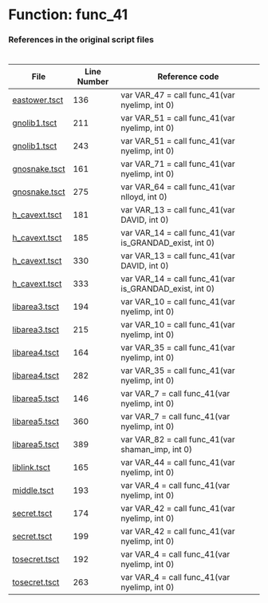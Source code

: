 # Function: func_41
### References in the original script files

#

| File | Line Number | Reference code |
| --- | --- | --- |
| [eastower.tsct](../../../out/eastower.tsct#L136) | 136 | var VAR_47 = call func_41(var nyelimp, int 0) |
| [gnolib1.tsct](../../../out/gnolib1.tsct#L211) | 211 | var VAR_51 = call func_41(var nyelimp, int 0) |
| [gnolib1.tsct](../../../out/gnolib1.tsct#L243) | 243 | var VAR_51 = call func_41(var nyelimp, int 0) |
| [gnosnake.tsct](../../../out/gnosnake.tsct#L161) | 161 | var VAR_71 = call func_41(var nyelimp, int 0) |
| [gnosnake.tsct](../../../out/gnosnake.tsct#L275) | 275 | var VAR_64 = call func_41(var nlloyd, int 0) |
| [h_cavext.tsct](../../../out/h_cavext.tsct#L181) | 181 | var VAR_13 = call func_41(var DAVID, int 0) |
| [h_cavext.tsct](../../../out/h_cavext.tsct#L185) | 185 | var VAR_14 = call func_41(var is_GRANDAD_exist, int 0) |
| [h_cavext.tsct](../../../out/h_cavext.tsct#L330) | 330 | var VAR_13 = call func_41(var DAVID, int 0) |
| [h_cavext.tsct](../../../out/h_cavext.tsct#L333) | 333 | var VAR_14 = call func_41(var is_GRANDAD_exist, int 0) |
| [libarea3.tsct](../../../out/libarea3.tsct#L194) | 194 | var VAR_10 = call func_41(var nyelimp, int 0) |
| [libarea3.tsct](../../../out/libarea3.tsct#L215) | 215 | var VAR_10 = call func_41(var nyelimp, int 0) |
| [libarea4.tsct](../../../out/libarea4.tsct#L164) | 164 | var VAR_35 = call func_41(var nyelimp, int 0) |
| [libarea4.tsct](../../../out/libarea4.tsct#L282) | 282 | var VAR_35 = call func_41(var nyelimp, int 0) |
| [libarea5.tsct](../../../out/libarea5.tsct#L146) | 146 | var VAR_7 = call func_41(var nyelimp, int 0) |
| [libarea5.tsct](../../../out/libarea5.tsct#L360) | 360 | var VAR_7 = call func_41(var nyelimp, int 0) |
| [libarea5.tsct](../../../out/libarea5.tsct#L389) | 389 | var VAR_82 = call func_41(var shaman_imp, int 0) |
| [liblink.tsct](../../../out/liblink.tsct#L165) | 165 | var VAR_44 = call func_41(var nyelimp, int 0) |
| [middle.tsct](../../../out/middle.tsct#L193) | 193 | var VAR_4 = call func_41(var nyelimp, int 0) |
| [secret.tsct](../../../out/secret.tsct#L174) | 174 | var VAR_42 = call func_41(var nyelimp, int 0) |
| [secret.tsct](../../../out/secret.tsct#L199) | 199 | var VAR_42 = call func_41(var nyelimp, int 0) |
| [tosecret.tsct](../../../out/tosecret.tsct#L192) | 192 | var VAR_4 = call func_41(var nyelimp, int 0) |
| [tosecret.tsct](../../../out/tosecret.tsct#L263) | 263 | var VAR_4 = call func_41(var nyelimp, int 0) |
